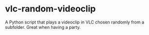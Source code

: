 # vlc-random-videoclip
A Python script that plays a videoclip in VLC chosen randomly from a subfolder. Great when having a party.
